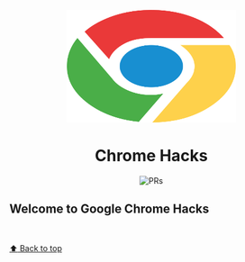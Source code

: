 <p align="center"><img src="google-chrome.svg" height="200" width="300" alt="logo"></p>
<h1 align="center"> Chrome Hacks </h1>

<p align="center"
    <a href="https://github.com/mudassar045/gHacks">
    <img src="https://img.shields.io/badge/PRs-welcome-brightgreen.svg?style=flat-square" alt="PRs">
  </a>
</p>

## Welcome to Google Chrome Hacks

<br/>

[:arrow_up: Back to top](#-chrome-hacks-)
